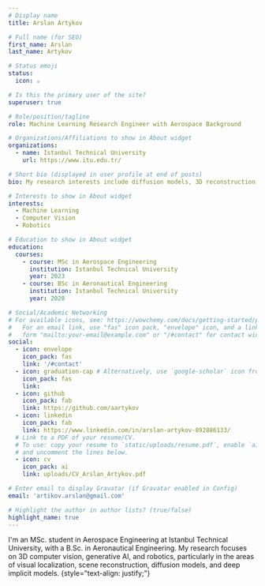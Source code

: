 ```yaml
---
# Display name
title: Arslan Artykov

# Full name (for SEO)
first_name: Arslan
last_name: Artykov

# Status emoji
status:
  icon: ☕️

# Is this the primary user of the site?
superuser: true

# Role/position/tagline
role: Machine Learning Research Engineer with Aerospace Background

# Organizations/Affiliations to show in About widget
organizations:
  - name: Istanbul Technical University
    url: https://www.itu.edu.tr/

# Short bio (displayed in user profile at end of posts)
bio: My research interests include diffusion models, 3D reconstruction, and visual/inertial localization.

# Interests to show in About widget
interests:
  - Machine Learning
  - Computer Vision
  - Robotics

# Education to show in About widget
education:
  courses:
    - course: MSc in Aerospace Engineering
      institution: Istanbul Technical University
      year: 2023
    - course: BSc in Aeronautical Engineering
      institution: Istanbul Technical University
      year: 2020

# Social/Academic Networking
# For available icons, see: https://wowchemy.com/docs/getting-started/page-builder/#icons
#   For an email link, use "fas" icon pack, "envelope" icon, and a link in the
#   form "mailto:your-email@example.com" or "/#contact" for contact widget.
social:
  - icon: envelope
    icon_pack: fas
    link: '/#contact'
  - icon: graduation-cap # Alternatively, use `google-scholar` icon from `ai` icon pack
    icon_pack: fas
    link: 
  - icon: github
    icon_pack: fab
    link: https://github.com/aartykov
  - icon: linkedin
    icon_pack: fab
    link: https://www.linkedin.com/in/arslan-artykov-892886133/
  # Link to a PDF of your resume/CV.
  # To use: copy your resume to `static/uploads/resume.pdf`, enable `ai` icons in `params.yaml`,
  # and uncomment the lines below.
  - icon: cv
    icon_pack: ai
    link: uploads/CV_Arslan_Artykov.pdf

# Enter email to display Gravatar (if Gravatar enabled in Config)
email: 'artikov.arslan@gmail.com'

# Highlight the author in author lists? (true/false)
highlight_name: true
---
```


I'm an MSc. student in Aerospace Engineering at Istanbul Technical University, with a B.Sc. in Aeronautical Engineering. My research focuses on 3D computer vision, generative AI, and robotics, particularly in the areas of visual localization, scene reconstruction, diffusion models, and deep implicit models. 
{style="text-align: justify;"}
